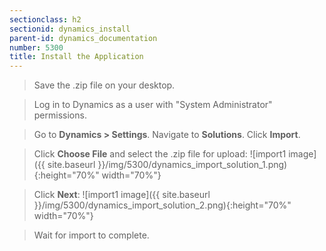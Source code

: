 ```yaml
---
sectionclass: h2
sectionid: dynamics_install
parent-id: dynamics_documentation
number: 5300
title: Install the Application
---
```


> Save the .zip file on your desktop.

> Log in to Dynamics as a user with "System Administrator" permissions.

> Go to **Dynamics > Settings**. Navigate to **Solutions**. Click **Import**.

> Click **Choose File** and select the .zip file for upload:
![import1 image]({{ site.baseurl }}/img/5300/dynamics_import_solution_1.png){:height="70%" width="70%"}

> Click **Next**:
![import1 image]({{ site.baseurl }}/img/5300/dynamics_import_solution_2.png){:height="70%" width="70%"}

> Wait for import to complete.
